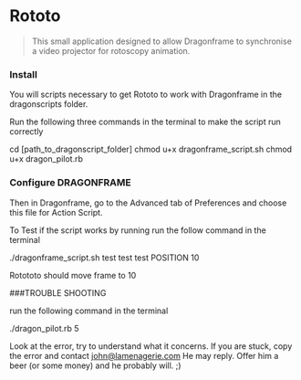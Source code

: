 # Rototo

> This small application designed to allow Dragonframe to synchronise a video projector for rotoscopy animation.


### Install 
You will scripts necessary to get Rototo to work with Dragonframe in the dragonscripts folder.

Run the following three commands in the terminal to make the script run correctly

cd [path_to_dragonscript_folder]
chmod u+x dragonframe_script.sh
chmod u+x dragon_pilot.rb

### Configure DRAGONFRAME


Then in Dragonframe, go to the Advanced tab of Preferences
and choose this file for Action Script.

To Test if the script works by running run the follow command in the terminal

./dragonframe_script.sh test test test POSITION 10


Rotototo should move frame to 10

###TROUBLE SHOOTING

run the following command in the terminal

./dragon_pilot.rb 5

Look at the error, try to understand what it concerns.
If you are stuck, copy the error and contact john@lamenagerie.com
He may reply.
Offer him a beer (or some money) and he probably will. ;)
